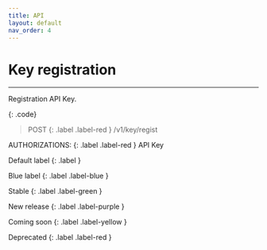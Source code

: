 ```yaml
---
title: API
layout: default
nav_order: 4
---
```


# Key registration
---

Registration API Key.  

{: .code}
> POST
> {: .label .label-red }
> /v1/key/regist

AUTHORIZATIONS:
{: .label .label-red }
API Key

Default label
{: .label }

Blue label
{: .label .label-blue }

Stable
{: .label .label-green }

New release
{: .label .label-purple }

Coming soon
{: .label .label-yellow }

Deprecated
{: .label .label-red }
